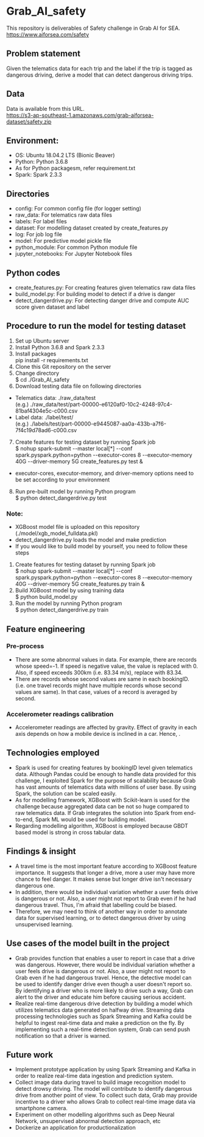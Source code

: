 # Grab_AI_safety
This repository is deliverables of Safety challenge in Grab AI for SEA.  
https://www.aiforsea.com/safety
## Problem statement
Given the telematics data for each trip and the label if the trip is tagged as dangerous driving, derive a model that can detect dangerous driving trips.
## Data
Data is available from this URL.  
https://s3-ap-southeast-1.amazonaws.com/grab-aiforsea-dataset/safety.zip
## Environment:
 - OS: Ubuntu 18.04.2 LTS (Bionic Beaver)  
 - Python: Python 3.6.8  
  - As for Python packagesm, refer requirement.txt  
 - Spark: Spark 2.3.3  
## Directories
 - config: For common config file (for logger setting)  
 - raw_data: For telematics raw data files  
 - labels: For label files 
 - dataset: For modelling dataset created by create_features.py  
 - log: For job log file 
 - model: For predictive model pickle file  
 - python_module: For common Python module file  
 - jupyter_notebooks: For Jupyter Notebook files  
## Python codes
 - create_features.py: For creating features given telematics raw data files  
 - build_model.py: For building model to detect if a drive is danger  
 - detect_dangerdrive.py: For detecting danger drive and compute AUC score given dataset and label  
## Procedure to run the model for testing dataset
1. Set up Ubuntu server  
2. Install Python 3.6.8 and Spark 2.3.3  
3. Install packages  
pip install -r requirements.txt  
4. Clone this Git repository on the server  
5. Change directory  
$ cd ./Grab_AI_safety  
6. Download testing data file on following directories  
 - Telematics data: ./raw_data/test  
 (e.g.) ./raw_data/test/part-00000-e6120af0-10c2-4248-97c4-81baf4304e5c-c000.csv  
 - Label data: ./label/test/  
 (e.g.) ./labels/test/part-00000-e9445087-aa0a-433b-a7f6-7f4c19d78ad6-c000.csv  
7. Create features for testing dataset by running Spark job  
$ nohup spark-submit --master local[*] --conf spark.pyspark.python=python --executor-cores 8 --executor-memory 40G --driver-memory 5G create_features.py test &  
* executor-cores, executor-memory, and driver-memory options need to be set according to your environment  
8. Run pre-built model by running Python program  
$ python detect_dangerdrive.py test  
### Note:
 - XGBoost model file is uploaded on this repository (./model/xgb_model_fulldata.pkl)  
 - detect_dangerdrive.py loads the model and make prediction  
 - If you would like to build model by yourself, you need to follow these steps  
1. Create features for testing dataset by running Spark job  
$ nohup spark-submit --master local[*] --conf spark.pyspark.python=python --executor-cores 8 --executor-memory 40G --driver-memory 5G create_features.py train & 
2. Build XGBoost model by using training data  
$ python build_model.py  
3. Run the model by running Python program  
$ python detect_dangerdrive.py train  
## Feature engineering
### Pre-process
 - There are some abnormal values in data. For example, there are records whose speed=-1. If speed is negative value, the value is replaced with 0. Also, if speed exceeds 300km (i.e. 83.34 m/s), replace with 83.34.
 - There are records whose second values are same in each bookingID. (i.e. one travel records might have multiple records whose second values are same). In that case, values of a record is averaged by second.
### Accelerometer readings calibration
 - Accelerometer readings are affected by gravity. Effect of gravity in each axis depends on how a mobile device is inclined in a car. Hence, .
## Technologies employed
 - Spark is used for creating features by bookingID level given telematics data. Although Pandas could be enough to handle data provided for this challenge, I exploited Spark for the purpose of scalability because Grab has vast amounts of telematics data with millions of user base. By using Spark, the solution can be scaled easily.
 - As for modelling framework, XGBoost with Scikit-learn is used for the challenge because aggregated data can be not so huge compared to raw telematics data. If Grab integrates the solution into Spark from end-to-end, Spark ML would be used for building model.
 - Regarding modelling algorithm, XGBoost is employed because GBDT based model is strong in cross tabular data.  
## Findings & insight
 - A travel time is the most important feature according to XGBoost feature importance. It suggests that longer a drive, more a user may have more chance to feel danger. It makes sense but longer drive isn't necessary dangerous one.
 - In addition, there would be individual variation whether a user feels drive is dangerous or not. Also, a user might not report to Grab even if he had dangerous travel. Thus, I'm afraid that labelling could be biased.
 - Therefore, we may need to think of another way in order to annotate data for supervised learning, or to detect dangerous driver by using unsupervised learning. 
## Use cases of the model built in the project
 - Grab provides function that enables a user to report in case that a drive was dangerous. However, there would be individual variation whether a user feels drive is dangerous or not. Also, a user might not report to Grab even if he had dangerous travel. Hence, the detective model can be used to identify danger drive even though a user doesn't report so. By identifying a driver who is more likely to drive such a way, Grab can alert to the driver and educate him before causing serious accident.
 - Realize real-time dangerous drive detection by building a model which utilizes telematics data generated on halfway drive. Streaming data processing technologies such as Spark Streaming and Kafka could be helpful to ingest real-time data and make a prediction on the fly. By implementing such a real-time detection system, Grab can send push notification so that a driver is warned.


## Future work
 - Implement prototype application by using Spark Streaming and Kafka in order to realize real-time data ingestion and prediction system.
 - Collect image data during travel to build image recognition model to detect drowsy driving. The model will contribute to identify dangerous drive from another point of view. To collect such data, Grab may provide incentive to a driver who allows Grab to collect real-time image data via smartphone camera.  
 - Experiment on other modelling algorithms such as Deep Neural Network, unsupervised abnormal detection approach, etc  
 - Dockerize an application for productionalization

